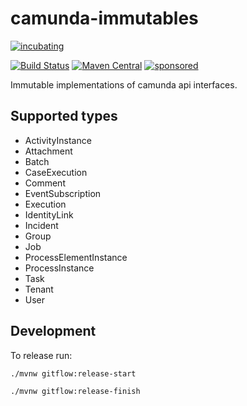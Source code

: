 # camunda-immutables

[![incubating](https://img.shields.io/badge/lifecycle-INCUBATING-orange.svg)](https://github.com/holisticon#open-source-lifecycle)

[![Build Status](https://github.com/holunda-io/camunda-commons-immutables/workflows/Development%20branches/badge.svg)](https://github.com/holunda-io/camunda-commons-immutables/actions)
[![Maven Central](https://maven-badges.herokuapp.com/maven-central/io.holunda.commons/camunda-commons-immutables/badge.svg)](https://maven-badges.herokuapp.com/maven-central/io.holunda.commons/camunda-commons-immutables)
[![sponsored](https://img.shields.io/badge/sponsoredBy-Holisticon-RED.svg)](https://holisticon.de/)

Immutable implementations of camunda api interfaces.

## Supported types

* ActivityInstance
* Attachment
* Batch
* CaseExecution
* Comment
* EventSubscription
* Execution
* IdentityLink
* Incident
* Group
* Job
* ProcessElementInstance
* ProcessInstance
* Task
* Tenant
* User

## Development

To release run:

`./mvnw gitflow:release-start`

`./mvnw gitflow:release-finish`

